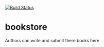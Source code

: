 [![Build Status](https://travis-ci.org/mezlet/bookstore.svg?branch=master)](https://travis-ci.org/mezlet/bookstore)


# bookstore
Authors can write and submit there books here
